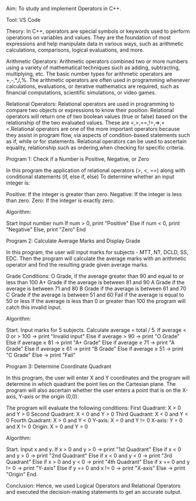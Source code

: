 Aim: To study and implement Operators in C++.

Tool: VS Code 

Theory:
In C++, operators are special symbols or keywords used to perform operations on variables and values. They are the foundation of most expressions and help manipulate data in various ways, such as arithmetic calculations, comparisons, logical evaluations, and more.

Arithmetic Operators:
Arithmetic operators combined two or more numbers using a variety of mathematical techniques such as adding, subtracting, multiplying, etc. The basic number types for arithmetic operators are +,-,*,/,%. The arithmetic operators are often used in programming whenever calculations, evaluations, or iterative mathematics are required, such as financial computations, scientific simulations, or video games.

Relational Operators:
Relational operators are used in programming to compare two objects or expressions to know their position. Relational operators will return one of two boolean values (true or false) based on the relationship of the two evaluated values. These are <,>,==,!=,=>,=<.Relational operators are one of the more important operators because they assist in program flow, via aspects of condition-based statements such as if, while or for statements. Relational operators can be used to ascertain equality, relationship such as ordering,when checking for specific criteria.

Program 1: Check if a Number is Positive, Negative, or Zero

In this program the application of relational operators (>, <, ==) along with conditional statements (if, else if, else)
To determine whether an input integer is:

Positive: If the integer is greater than zero.
Negative: If the integer is less than zero.
Zero: If the integer is exactly zero.

Algorithm:

Start
Input number num
If num > 0, print "Positive"
Else if num < 0, print "Negative"
Else, print "Zero"
End

Program 2: Calculate Average Marks and Display Grade

In this program, the user will input marks for subjects - MTT, NT, DCLD, SS, EDC. Then the program will calculate the average marks with an arithmetic operator and find the resulting grade given average marks.

Grade Conditions:
O Grade, if the average greater than 90 and equal to or less than 100
A+ Grade if the average is between 81 and 90
A Grade if the average is between 71 and 80
B Grade if the average is between 61 and 70
C Grade if the average is between 51 and 60
Fail if the average is equal to 50 or less
If the average is less than 0 or greater than 100 the program will catch this invalid input.

Algorithm:

Start.
Input marks for 5 subjects.
Calculate average = total / 5.
If average < 0 or > 100 → print "Invalid input"
Else if average > 90 → print "O Grade"
Else if average ≥ 81 → print "A+ Grade"
Else if average ≥ 71 → print "A Grade"
Else if average ≥ 61 → print "B Grade"
Else if average ≥ 51 → print "C Grade"
Else → print "Fail"

Program 3: Determine Coordinate Quadrant

In this program, the user will enter X and Y coordinates and the program will determine in which quadrant the point lies on the Cartesian plane. The program will also ascertain whether the user enters a point that is on the X-axis, Y-axis or the origin (0,0).

The program will evaluate the following conditions:
First Quadrant: X > 0 and Y > 0
Second Quadrant: X < 0 and Y > 0
Third Quadrant: X < 0 and Y < 0
Fourth Quadrant: X > 0 and Y < 0
Y-axis: X = 0 and Y != 0
X-axis: Y = 0 and X != 0
Origin: X = 0 and Y = 0

Algorithm:

Start.
Input x and y.
If x > 0 and y > 0 → print "1st Quadrant"
Else if x < 0 and y > 0 → print "2nd Quadrant"
Else if x < 0 and y < 0 → print "3rd Quadrant"
Else if x > 0 and y < 0 → print "4th Quadrant"
Else if x == 0 and y != 0 → print "Y-axis"
Else if y == 0 and x != 0 → print "X-axis"
Else → print "Origin"
End.

Conclusion: Hence, we used Logical Operators and Relational Operators  and executed the decision-making statements to get an accurate output.
